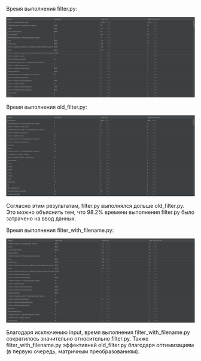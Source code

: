 Время выполнения filter.py: 

![Время работы filter.py](filter-profile.png) 

Время выполнения old_filter.py: 

![Время работы old_filter.py](old_filter-profile.png) 

Согласно этим результатам, filter.py выполнялся дольше old_filter.py. Это можно объяснить тем, что 98.2% времени выполнения filter.py было затрачено на ввод данных.


Время выполнения filter_with_filename.py:

![Время выполнения filter_with_filename.py](filter_with_filename-profile.png) 

Благодаря исключению input, время выполнения filter_with_filename.py сократилось значительно относительно filter.py. Также filter_with_filename.py эффективней old_filter.py благодаря оптимизациям (в первую очередь, матричным преобразованиям). 